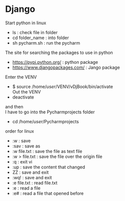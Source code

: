 # Django

Start python in linux
- ls : check file in folder
- cd folder_name : into folder
- sh pycharm.sh : run the pycharm

The site for searching the packages to use in python
- https://pypi.python.org/ : python package
- https://www.djangopackages.com/ : Jango package

Enter the VENV
- $ source /home/*user*/VENV/vDjBook/bin/activate  
Out the VENV
- deactivate

and then  
I have to go into the Pycharmprojects folder
- cd /home/*user*/Pycharmprojects

order for linux
- :w : save
- :sav : save as
- :w file.txt : save the file as text file
- :w > file.txt : save the file over the origin file
- :q : exit vi
- :up : save the content that changed
- ZZ : save and exit
- :wq! : save and exit
- :e file.txt : read file.txt
- :e : read a file
- :e# : read a file that opened before


